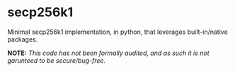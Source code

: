 # secp256k1
Minimal secp256k1 implementation, in python, that leverages built-in/native packages.

**NOTE:** *This code has not been formally audited, and as such it is not garunteed to be secure/bug-free.*